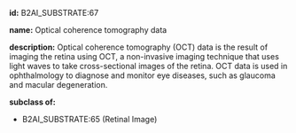 **id:** B2AI_SUBSTRATE:67

**name:** Optical coherence tomography data

**description:** Optical coherence tomography (OCT) data is the result of imaging the retina using OCT, a non-invasive imaging technique that uses light waves to take cross-sectional images of the retina. OCT data is used in ophthalmology to diagnose and monitor eye diseases, such as glaucoma and macular degeneration.

**subclass of:**

- B2AI_SUBSTRATE:65 (Retinal Image)
